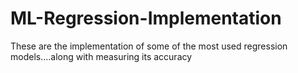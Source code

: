 # ML-Regression-Implementation
These are the implementation of some of the most used regression models....along with measuring its accuracy
